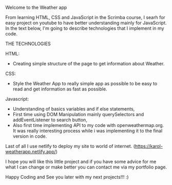 Welcome to the Weather app

From learning HTML, CSS and JavaScript in the Scrimba course, I searh for easy project on youtube to have better understanding mainly for JavaScript. In the text below, I'm going to describe technologies that I implement in my code.

THE TECHNOLOGIES

HTML:
  - Creating simple structure of the page to get information about Weather.
    
CSS:

  - Style the Weather App to really simple app as possible to be easy to read and get information as fast as possible.
    
Javascript:

  - Understanding of basics variables and if else statements,
  - First time using DOM Manipulation mainly querySelectors and addEventListener to search button,
  - Also first time implementing API to my code with openweathermap.org. It was really interesting process while i was implementing it to the final version in code.

Last of all I use netlify to deploy my site to world of internet. (https://karol-weatherapp.netlify.app/)

I hope you will like this little project and if you have some advice for me what I can change or make better you can contact me via my portfolio page.

Happy Coding and See you later with my next projects!!! :)
